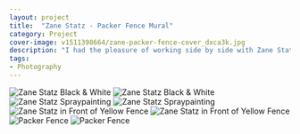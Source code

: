 ```yaml
---
layout: project
title:  "Zane Statz - Packer Fence Mural"
category: Project
cover-image: v1511398664/zane-packer-fence-cover_dxca3k.jpg
description: "I had the pleasure of working side by side with Zane Statz as a designer for a year. During the Packer season, he and his talented partner Spencer Young grab some bottles (a lot of bottles) of spraypaint, facemasks, and some worn out clothes and set to work covering an entire fence with a unique piece of art. So when the time came, I grabbed my camera, jumped in the car, and drove out to document a small part of what these guys do. The fence is directly across the street from Lambeau Field, and every year Zane and Spencer come up with a new unique design to cover the fence with. Fans can't help but take photos in front of it. Be sure to check out <a target='_blank' href='http://zasdesigns.com/' rel='noopener'>Zane's work</a>."
tags:
- Photography
---
```

<div class="grid-2_full fade-me">
  <img class="lazyload" alt="Zane Statz Black & White"
  src="https://res.cloudinary.com/iambramer/image/upload/e_blur:600,dpr_auto,f_auto,q_80,w_100/v1512893979/zane-packer-fence-3_vmqfau.jpg"
  data-srcset="https://res.cloudinary.com/iambramer/image/upload/dpr_auto,f_auto,q_auto,w_1600/v1512893979/zane-packer-fence-3_vmqfau.jpg 1900w,
  https://res.cloudinary.com/iambramer/image/upload/dpr_auto,f_auto,q_auto,w_1200/v1512893979/zane-packer-fence-3_vmqfau.jpg 1400w,
  https://res.cloudinary.com/iambramer/image/upload/dpr_auto,f_auto,q_auto,w_800/v1512893979/zane-packer-fence-3_vmqfau.jpg 1000w,
  https://res.cloudinary.com/iambramer/image/upload/dpr_auto,f_auto,q_auto,w_400/v1512893979/zane-packer-fence-3_vmqfau.jpg 400w">
    <noscript>
    <img alt="Zane Statz Black & White"
      src="https://res.cloudinary.com/iambramer/image/upload/dpr_auto,f_auto,q_auto,w_1600/v1512893979/zane-packer-fence-3_vmqfau.jpg"
      srcset="https://res.cloudinary.com/iambramer/image/upload/dpr_auto,f_auto,q_auto,w_1600/v1512893979/zane-packer-fence-3_vmqfau.jpg 1900w,
      https://res.cloudinary.com/iambramer/image/upload/dpr_auto,f_auto,q_auto,w_1200/v1512893979/zane-packer-fence-3_vmqfau.jpg 1400w,
      https://res.cloudinary.com/iambramer/image/upload/dpr_auto,f_auto,q_auto,w_800/v1512893979/zane-packer-fence-3_vmqfau.jpg 1000w,
      https://res.cloudinary.com/iambramer/image/upload/dpr_auto,f_auto,q_auto,w_400/v1512893979/zane-packer-fence-3_vmqfau.jpg 400w">
    </noscript>
</div>

<div class="grid-2_full fade-me">
  <img class="lazyload" alt="Zane Statz Spraypainting"
  src="https://res.cloudinary.com/iambramer/image/upload/e_blur:600,dpr_auto,f_auto,q_80,w_100/v1512893979/zane-packer-fence-2_sjopux.jpg"
  data-srcset="https://res.cloudinary.com/iambramer/image/upload/dpr_auto,f_auto,q_auto,w_1600/v1512893979/zane-packer-fence-2_sjopux.jpg 1900w,
  https://res.cloudinary.com/iambramer/image/upload/dpr_auto,f_auto,q_auto,w_1200/v1512893979/zane-packer-fence-2_sjopux.jpg 1400w,
  https://res.cloudinary.com/iambramer/image/upload/dpr_auto,f_auto,q_auto,w_800/v1512893979/zane-packer-fence-2_sjopux.jpg 1000w,
  https://res.cloudinary.com/iambramer/image/upload/dpr_auto,f_auto,q_auto,w_400/v1512893979/zane-packer-fence-2_sjopux.jpg 400w">
    <noscript>
    <img alt="Zane Statz Spraypainting"
      src="https://res.cloudinary.com/iambramer/image/upload/dpr_auto,f_auto,q_auto,w_1600/v1512893979/zane-packer-fence-2_sjopux.jpg"
      srcset="https://res.cloudinary.com/iambramer/image/upload/dpr_auto,f_auto,q_auto,w_1600/v1512893979/zane-packer-fence-2_sjopux.jpg 1900w,
      https://res.cloudinary.com/iambramer/image/upload/dpr_auto,f_auto,q_auto,w_1200/v1512893979/zane-packer-fence-2_sjopux.jpg 1400w,
      https://res.cloudinary.com/iambramer/image/upload/dpr_auto,f_auto,q_auto,w_800/v1512893979/zane-packer-fence-2_sjopux.jpg 1000w,
      https://res.cloudinary.com/iambramer/image/upload/dpr_auto,f_auto,q_auto,w_400/v1512893979/zane-packer-fence-2_sjopux.jpg 400w">
    </noscript>
</div>

<div class="grid-2_full fade-me">
  <img class="lazyload" alt="Zane Statz in Front of Yellow Fence"
  src="https://res.cloudinary.com/iambramer/image/upload/e_blur:600,dpr_auto,f_auto,q_80,w_100/v1512893979/zane-packer-fence-1_nrkeff.jpg"
  data-srcset="https://res.cloudinary.com/iambramer/image/upload/dpr_auto,f_auto,q_auto,w_1600/v1512893979/zane-packer-fence-1_nrkeff.jpg 1900w,
  https://res.cloudinary.com/iambramer/image/upload/dpr_auto,f_auto,q_auto,w_1200/v1512893979/zane-packer-fence-1_nrkeff.jpg 1400w,
  https://res.cloudinary.com/iambramer/image/upload/dpr_auto,f_auto,q_auto,w_800/v1512893979/zane-packer-fence-1_nrkeff.jpg 1000w,
  https://res.cloudinary.com/iambramer/image/upload/dpr_auto,f_auto,q_auto,w_400/v1512893979/zane-packer-fence-1_nrkeff.jpg 400w">
    <noscript>
    <img alt="Zane Statz in Front of Yellow Fence"
      src="https://res.cloudinary.com/iambramer/image/upload/dpr_auto,f_auto,q_auto,w_1600/v1512893979/zane-packer-fence-1_nrkeff.jpg"
      srcset="https://res.cloudinary.com/iambramer/image/upload/dpr_auto,f_auto,q_auto,w_1600/v1512893979/zane-packer-fence-1_nrkeff.jpg 1900w,
      https://res.cloudinary.com/iambramer/image/upload/dpr_auto,f_auto,q_auto,w_1200/v1512893979/zane-packer-fence-1_nrkeff.jpg 1400w,
      https://res.cloudinary.com/iambramer/image/upload/dpr_auto,f_auto,q_auto,w_800/v1512893979/zane-packer-fence-1_nrkeff.jpg 1000w,
      https://res.cloudinary.com/iambramer/image/upload/dpr_auto,f_auto,q_auto,w_400/v1512893979/zane-packer-fence-1_nrkeff.jpg 400w">
    </noscript>
</div>

<div class="grid-2_full fade-me">
  <img class="lazyload" alt="Packer Fence"
  src="https://res.cloudinary.com/iambramer/image/upload/e_blur:600,dpr_auto,f_auto,q_80,w_100/v1512893980/zane-packer-fence-4_ja5sry.jpg"
  data-srcset="https://res.cloudinary.com/iambramer/image/upload/dpr_auto,f_auto,q_auto,w_1600/v1512893980/zane-packer-fence-4_ja5sry.jpg 1900w,
  https://res.cloudinary.com/iambramer/image/upload/dpr_auto,f_auto,q_auto,w_1200/v1512893980/zane-packer-fence-4_ja5sry.jpg 1400w,
  https://res.cloudinary.com/iambramer/image/upload/dpr_auto,f_auto,q_auto,w_800/v1512893980/zane-packer-fence-4_ja5sry.jpg 1000w,
  https://res.cloudinary.com/iambramer/image/upload/dpr_auto,f_auto,q_auto,w_400/v1512893980/zane-packer-fence-4_ja5sry.jpg 400w">
    <noscript>
    <img alt="Packer Fence"
      src="https://res.cloudinary.com/iambramer/image/upload/dpr_auto,f_auto,q_auto,w_1600/v1512893980/zane-packer-fence-4_ja5sry.jpg"
      srcset="https://res.cloudinary.com/iambramer/image/upload/dpr_auto,f_auto,q_auto,w_1600/v1512893980/zane-packer-fence-4_ja5sry.jpg 1900w,
      https://res.cloudinary.com/iambramer/image/upload/dpr_auto,f_auto,q_auto,w_1200/v1512893980/zane-packer-fence-4_ja5sry.jpg 1400w,
      https://res.cloudinary.com/iambramer/image/upload/dpr_auto,f_auto,q_auto,w_800/v1512893980/zane-packer-fence-4_ja5sry.jpg 1000w,
      https://res.cloudinary.com/iambramer/image/upload/dpr_auto,f_auto,q_auto,w_400/v1512893980/zane-packer-fence-4_ja5sry.jpg 400w">
    </noscript>
</div>
